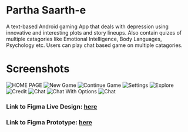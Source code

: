 # Partha Saarth-e
A text-based Android gaming App that deals with depression using innovative and interesting plots and story lineups. Also contain quizes of multiple catagories like Emotional Intelligence, Body Languages, Psychology etc.
Users can play chat based game on multiple catagories.

# Screenshots

![HOME PAGE](https://github.com/PriyabrataNaskar/Partha-Saarth-e/blob/master/screenshots/Home%20Page.svg)
![New Game](https://github.com/PriyabrataNaskar/Partha-Saarth-e/blob/master/screenshots/Chapter%20of%20New%20Game.svg)
![Continue Game](https://github.com/PriyabrataNaskar/Partha-Saarth-e/blob/master/screenshots/Chapter%20of%20Continue%20Game.svg)
![Settings](https://github.com/PriyabrataNaskar/Partha-Saarth-e/blob/master/screenshots/Settings.svg)
![Explore](https://github.com/PriyabrataNaskar/Partha-Saarth-e/blob/master/screenshots/Explore.svg)
![Credit](https://github.com/PriyabrataNaskar/Partha-Saarth-e/blob/master/screenshots/Credit.svg)
![Chat](https://github.com/PriyabrataNaskar/Partha-Saarth-e/blob/master/screenshots/Chat.svg)
![Chat With Options](https://github.com/PriyabrataNaskar/Partha-Saarth-e/blob/master/screenshots/Chat%20Options%20with%20Popup.svg)
![Chat](https://github.com/PriyabrataNaskar/Partha-Saarth-e/blob/master/screenshots/Chat%20after%20option.svg)

### Link to Figma Live Design: [here](https://www.figma.com/file/5WPCnQWxyJ7ew9nq4HIOQR/Toy-Hackathon?node-id=0%3A1)
### Link to Figma Prototype: [here](https://www.figma.com/proto/5WPCnQWxyJ7ew9nq4HIOQR/Toy-Hackathon?node-id=0%3A1&scaling=scale-down)
